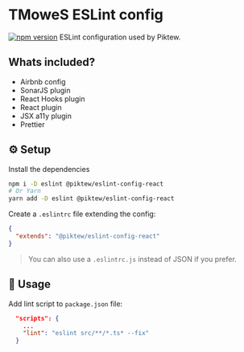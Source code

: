 # TMoweS ESLint config

[![npm version](https://badgen.net/npm/v/@piktew/eslint-config-react)](https://npm.im/@piktew/eslint-config-react)
ESLint configuration used by Piktew.

## Whats included?

- Airbnb config
- SonarJS plugin
- React Hooks plugin
- React plugin
- JSX a11y plugin
- Prettier

## ⚙️ Setup

Install the dependencies

```bash
npm i -D eslint @piktew/eslint-config-react
# Or Yarn
yarn add -D eslint @piktew/eslint-config-react
```

Create a `.eslintrc` file extending the config:

```json
{
  "extends": "@piktew/eslint-config-react"
}
```

> You can also use a `.eslintrc.js` instead of JSON if you prefer.

## 📖 Usage

Add lint script to `package.json` file:

```json
  "scripts": {
    ...
    "lint": "eslint src/**/*.ts* --fix"
  }
```
